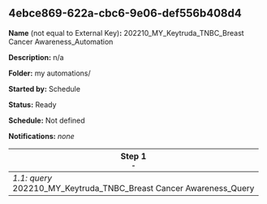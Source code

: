 ## 4ebce869-622a-cbc6-9e06-def556b408d4

**Name** (not equal to External Key)**:** 202210_MY_Keytruda_TNBC_Breast Cancer Awareness_Automation

**Description:** n/a

**Folder:** my automations/

**Started by:** Schedule

**Status:** Ready

**Schedule:** Not defined

**Notifications:** _none_


| Step 1<br>_<small>-</small>_ |
| --- |
| _1.1: query_<br>202210_MY_Keytruda_TNBC_Breast Cancer Awareness_Query |
